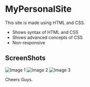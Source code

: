 # MyPersonalSite
This site is made using HTML and CSS.
- Shows syntax of HTML and CSS
- Shows advanced concepts of CSS
- Non-responsive

## ScreenShots

![Image 1](https://i.imgur.com/OC0wMRh.png)
![Image 2](https://i.imgur.com/te7whwC.png)
![Image 3](https://i.imgur.com/1o7TMBT.png)

Cheers Guys.
